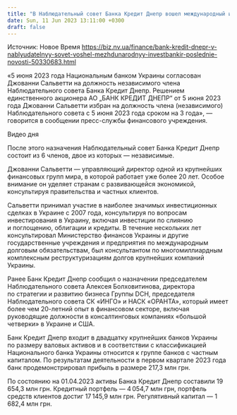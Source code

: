 ```yaml
---
title: "В Наблюдательный совет Банка Кредит Днепр вошел международный инвестбанкир Джованни Сальветти"
date: Sun, 11 Jun 2023 13:11:00 +0300
draft: false
---
```

Источник: Новое Время https://biz.nv.ua/finance/bank-kredit-dnepr-v-nablyudatelnyy-sovet-voshel-mezhdunarodnyy-investbankir-poslednie-novosti-50330683.html


«5 июня 2023 года Национальным банком Украины согласован Джованни Сальветти на должность независимого члена Наблюдательного совета Банка Кредит Днепр. Решением единственного акционера АО „БАНК КРЕДИТ ДНЕПР“ от 5 июня 2023 года Джованни Сальветти избран на должность члена (независимого) Наблюдательного совета с 5 июня 2023 года сроком на 3 года», — говорится в сообщении пресс-службы финансового учреждения.

  Видео дня    

После этого назначения Наблюдательный совет Банка Кредит Днепр состоит из 6 членов, двое из которых — независимые.

Джованни Сальветти — управляющий директор одной из крупнейших финансовых групп мира, в которой работает уже более 20 лет. Особое внимание он уделяет странам с развивающейся экономикой, консультируя правительства и частных клиентов.

Сальветти принимал участие в наиболее значимых инвестиционных сделках в Украине с 2007 года, консультируя по вопросам инвестирования в Украину, включая инвестиции по слиянию и поглощению, облигации и кредиты. В течение нескольких лет консультировал Министерство финансов Украины и другие государственные учреждения и предприятия по международным долговым обязательствам, был консультантом по многомиллиардным комплексным реструктуризациям долгов крупнейших компаний Украины.

Ранее Банк Кредит Днепр сообщил о назначении председателем Наблюдательного совета Алексея Болховитинова, директора по стратегии и развитию бизнеса Группы DCH, председателя Наблюдательного совета СК «ИНГО» и НАСК «ОРАНТА», который имеет более чем 20-летний опыт в финансовом секторе, включая руководящие должности в консалтинговых компаниях «большой четверки» в Украине и США.

Банк Кредит Днепр входит в двадцатку крупнейших банков Украины по размеру валовых активов и в соответствии с классификацией Национального банка Украины относится к группе банков с частным капиталом. По результатам деятельности в первом квартале 2023 года банк продемонстрировал прибыль в размере 217,3 млн грн.



По состоянию на 01.04.2023 активы Банка Кредит Днепр составили 19 654,3 млн грн. Кредитный портфель — 4 054,7 млн грн, портфель средств клиентов достиг 17 145,9 млн грн. Регулятивный капитал — 1 682,4 млн грн.
